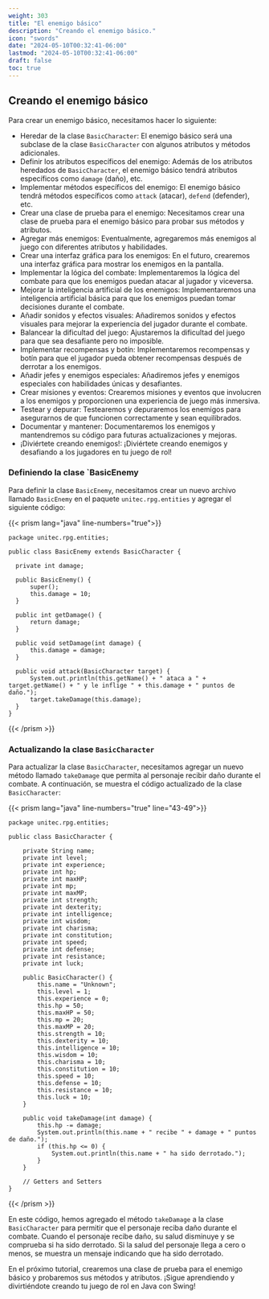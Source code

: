 ```yaml
---
weight: 303
title: "El enemigo básico"
description: "Creando el enemigo básico."
icon: "swords"
date: "2024-05-10T00:32:41-06:00"
lastmod: "2024-05-10T00:32:41-06:00"
draft: false
toc: true
---
```


## Creando el enemigo básico

Para crear un enemigo básico, necesitamos hacer lo siguiente:

- Heredar de la clase `BasicCharacter`: El enemigo básico será una subclase de la clase `BasicCharacter` con algunos
  atributos y métodos adicionales.
- Definir los atributos específicos del enemigo: Además de los atributos heredados de `BasicCharacter`, el enemigo
  básico tendrá atributos específicos como `damage` (daño), etc.
- Implementar métodos específicos del enemigo: El enemigo básico tendrá métodos específicos como `attack` (atacar),
  `defend` (defender), etc.
- Crear una clase de prueba para el enemigo: Necesitamos crear una clase de prueba para el enemigo básico para probar
  sus métodos y atributos.
- Agregar más enemigos: Eventualmente, agregaremos más enemigos al juego con diferentes atributos y habilidades.
- Crear una interfaz gráfica para los enemigos: En el futuro, crearemos una interfaz gráfica para mostrar los enemigos
  en la pantalla.
- Implementar la lógica del combate: Implementaremos la lógica del combate para que los enemigos puedan atacar al
  jugador y viceversa.
- Mejorar la inteligencia artificial de los enemigos: Implementaremos una inteligencia artificial básica para que los
  enemigos puedan tomar decisiones durante el combate.
- Añadir sonidos y efectos visuales: Añadiremos sonidos y efectos visuales para mejorar la experiencia del jugador
  durante el combate.
- Balancear la dificultad del juego: Ajustaremos la dificultad del juego para que sea desafiante pero no imposible.
- Implementar recompensas y botín: Implementaremos recompensas y botín para que el jugador pueda obtener recompensas
  después de derrotar a los enemigos.
- Añadir jefes y enemigos especiales: Añadiremos jefes y enemigos especiales con habilidades únicas y desafiantes.
- Crear misiones y eventos: Crearemos misiones y eventos que involucren a los enemigos y proporcionen una experiencia
  de juego más inmersiva.
- Testear y depurar: Testearemos y depuraremos los enemigos para asegurarnos de que funcionen correctamente y sean
  equilibrados.
- Documentar y mantener: Documentaremos los enemigos y mantendremos su código para futuras actualizaciones y
  mejoras.
- ¡Diviértete creando enemigos!: ¡Diviértete creando enemigos y desafiando a los jugadores en tu juego de rol!

### Definiendo la clase `BasicEnemy

Para definir la clase `BasicEnemy`, necesitamos crear un nuevo archivo llamado `BasicEnemy` en el paquete
`unitec.rpg.entities` y agregar el siguiente código:

{{< prism lang="java" line-numbers="true">}}

    package unitec.rpg.entities;

    public class BasicEnemy extends BasicCharacter {

      private int damage;
  
      public BasicEnemy() {
          super();
          this.damage = 10;
      }
  
      public int getDamage() {
          return damage;
      }
  
      public void setDamage(int damage) {
          this.damage = damage;
      }
  
      public void attack(BasicCharacter target) {
          System.out.println(this.getName() + " ataca a " + target.getName() + " y le inflige " + this.damage + " puntos de daño.");
          target.takeDamage(this.damage);
      }
    }

{{< /prism >}}

### Actualizando la clase `BasicCharacter`

Para actualizar la clase `BasicCharacter`, necesitamos agregar un nuevo método llamado `takeDamage` que permita al
personaje recibir daño durante el combate. A continuación, se muestra el código actualizado de la clase
`BasicCharacter`:

{{< prism lang="java" line-numbers="true" line="43-49">}}

    package unitec.rpg.entities;

    public class BasicCharacter {
    
        private String name;
        private int level;
        private int experience;
        private int hp;
        private int maxHP;
        private int mp;
        private int maxMP;
        private int strength;
        private int dexterity;
        private int intelligence;
        private int wisdom;
        private int charisma;
        private int constitution;
        private int speed;
        private int defense;
        private int resistance;
        private int luck;
    
        public BasicCharacter() {
            this.name = "Unknown";
            this.level = 1;
            this.experience = 0;
            this.hp = 50;
            this.maxHP = 50;
            this.mp = 20;
            this.maxMP = 20;
            this.strength = 10;
            this.dexterity = 10;
            this.intelligence = 10;
            this.wisdom = 10;
            this.charisma = 10;
            this.constitution = 10;
            this.speed = 10;
            this.defense = 10;
            this.resistance = 10;
            this.luck = 10;
        }
    
        public void takeDamage(int damage) {
            this.hp -= damage;
            System.out.println(this.name + " recibe " + damage + " puntos de daño.");
            if (this.hp <= 0) {
                System.out.println(this.name + " ha sido derrotado.");
            }
        }
    
        // Getters and Setters
    }

{{< /prism >}}

En este código, hemos agregado el método `takeDamage` a la clase `BasicCharacter` para permitir que el personaje reciba
daño durante el combate. Cuando el personaje recibe daño, su salud disminuye y se comprueba si ha sido derrotado. Si la
salud del personaje llega a cero o menos, se muestra un mensaje indicando que ha sido derrotado.

En el próximo tutorial, crearemos una clase de prueba para el enemigo básico y probaremos sus métodos y atributos.
¡Sigue aprendiendo y divirtiéndote creando tu juego de rol en Java con Swing!